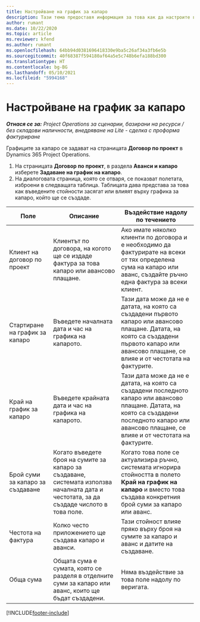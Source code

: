 ```yaml
---
title: Настройване на график за капаро
description: Тази тема предоставя информация за това как да настроите график на сума на капаро в Project Operations.
author: rumant
ms.date: 10/22/2020
ms.topic: article
ms.reviewer: kfend
ms.author: rumant
ms.openlocfilehash: 64bb94d0381696418330e9ba5c26af34a3fb6e5b
ms.sourcegitcommit: 40f68387f594180af64a5e5c748b6efa188bd300
ms.translationtype: HT
ms.contentlocale: bg-BG
ms.lasthandoff: 05/10/2021
ms.locfileid: "5994168"
---
```

# <a name="set-up-a-retainer-schedule"></a>Настройване на график за капаро

_**Отнася се за:** Project Operations за сценарии, базирани на ресурси / без складови наличности, внедряване на Lite - сделка с проформа фактуриране_

Графиците за капаро се задават на страницата **Договор по проект** в Dynamics 365 Project Operations.

1. На страницата **Договор по проект**, в раздела **Аванси и капаро** изберете **Задаване на график на капаро**.
2. На диалоговата страница, която се отваря, се показват полетата, изброени в следващата таблица. Таблицата дава представа за това как въведените стойности засягат или влияят върху графика за капаро, който ще се създаде.

| Поле | Описание | Въздействие надолу по течението |
| --- | --- | --- |
| Клиент на договор по проект | Клиентът по договора, на когото ще се издаде фактура за това капаро или авансово плащане. | Ако имате няколко клиенти по договора и е необходимо да фактурирате на всеки от тях определена сума на капаро или аванс, създайте ръчно една фактура за всеки клиент. |
| Стартиране на график за капаро | Въведете началната дата и час на графика на капарото. | Тази дата може да не е датата, на която са създадени първото капаро или авансово плащане. Датата, на която са създадени първото капаро или авансово плащане, се влияе и от честотата на фактурите. |
| Край на график за капаро | Въведете крайната дата и час на графика на капарото. | Тази дата може да не е датата, на която са създадени последното капаро или авансово плащане. Датата, на която са създадени последното капаро или авансово плащане, се влияе и от честотата на фактурите. |
| Брой суми за капаро за създаване | Когато въведете броя на сумите за капаро за създаване, системата използва началната дата и честотата, за да създаде числото в това поле. | Когато това поле се актуализира ръчно, системата игнорира стойността в полето **Край на график на капаро** и вместо това създава конкретния брой суми за капаро или аванс. |
| Честота на фактура | Колко често приложението ще създава капаро и аванси. | Тази стойност влияе пряко върху броя на сумите за капаро и аванс и датите на създаване. |
| Обща сума | Общата сума е сумата, която се разделя в отделните суми за капаро или аванс, които ще бъдат създадени. | Няма въздействие за това поле надолу по веригата. |


[!INCLUDE[footer-include](../../includes/footer-banner.md)]